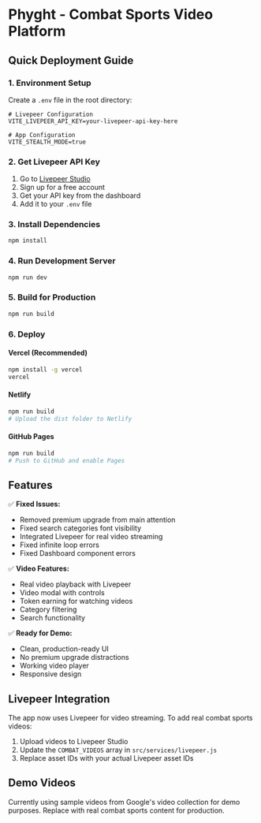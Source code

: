 # Phyght - Combat Sports Video Platform

## Quick Deployment Guide

### 1. Environment Setup

Create a `.env` file in the root directory:

```env
# Livepeer Configuration
VITE_LIVEPEER_API_KEY=your-livepeer-api-key-here

# App Configuration
VITE_STEALTH_MODE=true
```

### 2. Get Livepeer API Key

1. Go to [Livepeer Studio](https://livepeer.studio/)
2. Sign up for a free account
3. Get your API key from the dashboard
4. Add it to your `.env` file

### 3. Install Dependencies

```bash
npm install
```

### 4. Run Development Server

```bash
npm run dev
```

### 5. Build for Production

```bash
npm run build
```

### 6. Deploy

#### Vercel (Recommended)
```bash
npm install -g vercel
vercel
```

#### Netlify
```bash
npm run build
# Upload the dist folder to Netlify
```

#### GitHub Pages
```bash
npm run build
# Push to GitHub and enable Pages
```

## Features

✅ **Fixed Issues:**
- Removed premium upgrade from main attention
- Fixed search categories font visibility
- Integrated Livepeer for real video streaming
- Fixed infinite loop errors
- Fixed Dashboard component errors

✅ **Video Features:**
- Real video playback with Livepeer
- Video modal with controls
- Token earning for watching videos
- Category filtering
- Search functionality

✅ **Ready for Demo:**
- Clean, production-ready UI
- No premium upgrade distractions
- Working video player
- Responsive design

## Livepeer Integration

The app now uses Livepeer for video streaming. To add real combat sports videos:

1. Upload videos to Livepeer Studio
2. Update the `COMBAT_VIDEOS` array in `src/services/livepeer.js`
3. Replace asset IDs with your actual Livepeer asset IDs

## Demo Videos

Currently using sample videos from Google's video collection for demo purposes. Replace with real combat sports content for production. 